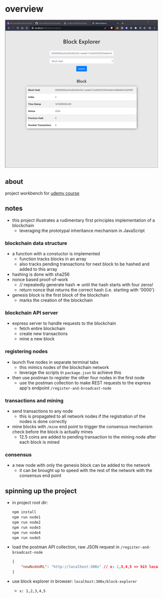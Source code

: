 # overview

![screen-shot-of-block-explorer](https://raw.githubusercontent.com/numoonchld/javascript-blockchain/master/block-explorer-screen.png)

## about
project workbench for [udemy course](https://www.udemy.com/course/build-a-blockchain-in-javascript/) 

## notes
- this project illustrates a rudimentary first principles implementation of a blockchain
    - leveraging the prototypal inheritance mechanism in JavaScript

### blockchain data structure
- a function with a constuctor is implemented 
    - function tracks blocks in an array
    - also tracks pending transactions for next block to be hashed and added to this array
- hashing is done with sha256 
- nonce based proof-of-work
    - // repeatedly generate hash => until the hash starts with four zeros!
    - return nonce that returns the correct hash (i.e. starting with '0000')
- genesis block is the first block of the blockchain
    - marks the creation of the blockchain

### blockchain API server
- express server to handle requests to the blockchain
    - fetch entire blockchain
    - create new transactions
    - mine a new block


### registering nodes
- launch five nodes in separate terminal tabs
    - this mimics nodes of the blockchain network
    - leverage the scripts in `package.json` to achieve this
- then use postman to register the other four nodes in the first node
    - use the postman collection to make REST requests to the express app's endpoint `/register-and-broadcast-node`


### transactions and mining
- send transactions to any node 
    - this is propagated to all network nodes if the registration of the nodes is done correctly
- mine blocks with `/mine` end point to trigger the consensus mechanism check before the block is actually mines
    - 12.5 coins are added to pending transaction to the mining node after each block is mined

### consensus 
- a new node with only the genesis block can be added to the network 
    - it can be brought up to speed with the rest of the network with the consensus end point


## spinning up the project

- in project root dir:
    ```bash
    npm install
    npm run node1
    npm run node2
    npm run node3
    npm run node4
    npm run node5
    ```
- load the postman API collection, raw JSON request in `/register-and-broadcast-node`
    ```json
    {
        "newNodeURL": "http://localhost:300x" // x: 2,3,4,5 => hit localhost:3001 
    }
    ```

- use block explorer in browser: `localhost:300x/block-explorer`
    - `x: 1,2,3,4,5`

